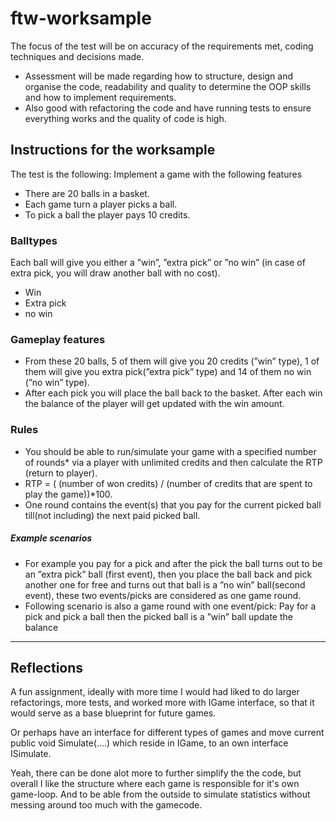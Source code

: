 # ftw-worksample
The focus of the test will be on accuracy of the requirements met, coding techniques and decisions made.
* Assessment will be made regarding how to structure, design and organise the code, readability and quality to determine the OOP skills and how to implement requirements.
* Also good with refactoring the code and have running tests to ensure everything works and the quality of code is high.

## Instructions for the worksample
The test is the following:
Implement a game with the following features

* There are 20 balls in a basket.
* Each game turn a player picks a ball.
* To pick a ball the player pays 10 credits.

### Balltypes
Each ball will give you either a ”win”, ”extra pick” or ”no win” (in case of extra pick, you will draw
another ball with no cost).

* Win<br>
* Extra pick<br>
* no win<br>

### Gameplay features
* From these 20 balls, 5 of them will give you 20 credits (”win” type), 1 of them will give you extra
pick(”extra pick” type) and 14 of them no win (”no win” type).
* After each pick you will place the ball back to the basket. After each win the balance of the
player will get updated with the win amount.

### Rules
* You should be able to run/simulate your game with a specified number of rounds* via a player
with unlimited credits and then calculate the RTP (return to player).
* RTP = ( (number of won credits) / (number of credits that are spent to play the game))*100.
* One round contains the event(s) that you pay for the current picked ball till(not including) the
next paid picked ball. 

##### Example scenarios
* For example you pay for a pick and after the pick the ball turns out to be
an ”extra pick” ball (first event), then you place the ball back and pick another one for free and
turns out that ball is a ”no win” ball(second event), these two events/picks are considered as
one game round. 
* Following scenario is also a game round with one event/pick: Pay for a pick
and pick a ball then the picked ball is a ”win” ball update the balance

---
## Reflections
A fun assignment, ideally with more time I would had liked to do larger refactorings, more tests,
and worked more with IGame interface, so that it would serve as a base blueprint for future games.

Or perhaps have an interface for different types of games and move current public void Simulate(....) which reside in IGame, to an own interface ISimulate.

Yeah, there can be done alot more to further simplify the the code, but overall I like the structure where each game is responsible for it's own game-loop. And to be able from the outside
to simulate statistics without messing around too much with the gamecode.
